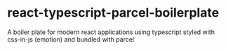 # react-typescript-parcel-boilerplate

A boiler plate for modern react applications using typescript styled with css-in-js (emotion) and bundled with parcel
